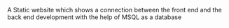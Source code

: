 A Static website which shows a connection between the front end and the back end development with the help of MSQL as a database
